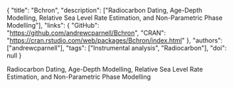 {
  "title": "Bchron",
  "description": ["Radiocarbon Dating, Age-Depth Modelling, Relative Sea Level Rate Estimation, and Non-Parametric Phase Modelling"],
  "links": {
    "GitHub": "https://github.com/andrewcparnell/Bchron",
    "CRAN": "https://cran.rstudio.com/web/packages/Bchron/index.html"
  },
  "authors": ["andrewcparnell"],
  "tags": ["Instrumental analysis", "Radiocarbon"],
  "doi": null
}

<!-- Generated by csv2md.R – do not edit by hand -->

Radiocarbon Dating, Age-Depth Modelling, Relative Sea Level Rate Estimation, and Non-Parametric Phase Modelling